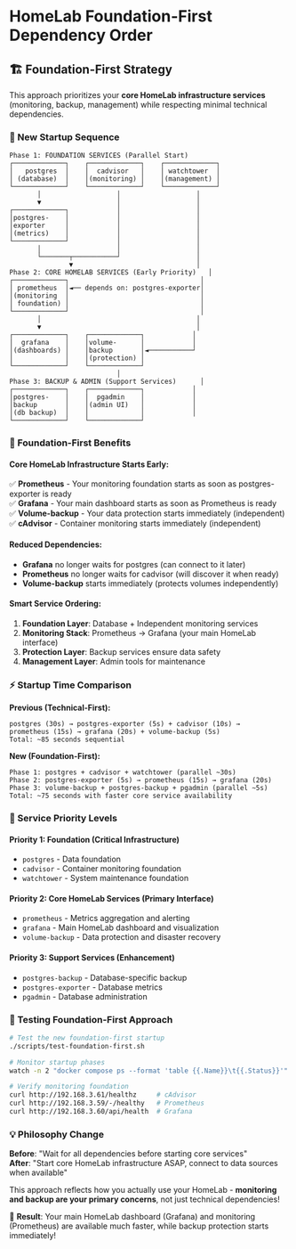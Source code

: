 # HomeLab Foundation-First Dependency Order

## 🏗️ Foundation-First Strategy

This approach prioritizes your **core HomeLab infrastructure services** (monitoring, backup, management) while respecting minimal technical dependencies.

### **🚀 New Startup Sequence**

```
Phase 1: FOUNDATION SERVICES (Parallel Start)
┌─────────────┐    ┌─────────────┐    ┌─────────────┐
│   postgres  │    │  cadvisor   │    │ watchtower  │
│ (database)  │    │(monitoring) │    │(management) │
└─────────────┘    └─────────────┘    └─────────────┘
       │                   │                   │
       ▼                   │                   │
┌─────────────┐            │                   │
│postgres-    │            │                   │
│exporter     │            │                   │
│(metrics)    │            │                   │
└─────────────┘            │                   │
       │                   │                   │
       └───────┬───────────┘                   │
               ▼                               │
Phase 2: CORE HOMELAB SERVICES (Early Priority)   │
┌─────────────┐                                 │
│ prometheus  │◄── depends on: postgres-exporter│
│(monitoring  │                                 │
│ foundation) │                                 │
└─────────────┘                                 │
       │                                       │
       ▼                                       │
┌─────────────┐    ┌─────────────┐            │
│  grafana    │    │volume-      │            │
│(dashboards) │    │backup       │◄───────────┘
│             │    │(protection) │
└─────────────┘    └─────────────┘
                           │
Phase 3: BACKUP & ADMIN (Support Services)      │
┌─────────────┐    ┌─────────────┐            │
│postgres-    │    │  pgadmin    │            │
│backup       │    │(admin UI)   │            │
│(db backup)  │    │             │            │
└─────────────┘    └─────────────┘
```

### **🎯 Foundation-First Benefits**

#### **Core HomeLab Infrastructure Starts Early:**
✅ **Prometheus** - Your monitoring foundation starts as soon as postgres-exporter is ready  
✅ **Grafana** - Your main dashboard starts as soon as Prometheus is ready  
✅ **Volume-backup** - Your data protection starts immediately (independent)  
✅ **cAdvisor** - Container monitoring starts immediately (independent)  

#### **Reduced Dependencies:**
- **Grafana** no longer waits for postgres (can connect to it later)
- **Prometheus** no longer waits for cadvisor (will discover it when ready)
- **Volume-backup** starts immediately (protects volumes independently)

#### **Smart Service Ordering:**
1. **Foundation Layer**: Database + Independent monitoring services
2. **Monitoring Stack**: Prometheus → Grafana (your main HomeLab interface)
3. **Protection Layer**: Backup services ensure data safety
4. **Management Layer**: Admin tools for maintenance

### **⚡ Startup Time Comparison**

**Previous (Technical-First):**
```
postgres (30s) → postgres-exporter (5s) + cadvisor (10s) → 
prometheus (15s) → grafana (20s) + volume-backup (5s)
Total: ~85 seconds sequential
```

**New (Foundation-First):**
```
Phase 1: postgres + cadvisor + watchtower (parallel ~30s)
Phase 2: postgres-exporter (5s) → prometheus (15s) → grafana (20s)
Phase 3: volume-backup + postgres-backup + pgadmin (parallel ~5s)
Total: ~75 seconds with faster core service availability
```

### **🔄 Service Priority Levels**

#### **Priority 1: Foundation (Critical Infrastructure)**
- `postgres` - Data foundation
- `cadvisor` - Container monitoring foundation  
- `watchtower` - System maintenance foundation

#### **Priority 2: Core HomeLab Services (Primary Interface)**
- `prometheus` - Metrics aggregation and alerting
- `grafana` - Main HomeLab dashboard and visualization
- `volume-backup` - Data protection and disaster recovery

#### **Priority 3: Support Services (Enhancement)**
- `postgres-backup` - Database-specific backup
- `postgres-exporter` - Database metrics
- `pgadmin` - Database administration

### **🧪 Testing Foundation-First Approach**

```bash
# Test the new foundation-first startup
./scripts/test-foundation-first.sh

# Monitor startup phases
watch -n 2 "docker compose ps --format 'table {{.Name}}\t{{.Status}}'"

# Verify monitoring foundation
curl http://192.168.3.61/healthz     # cAdvisor
curl http://192.168.3.59/-/healthy   # Prometheus  
curl http://192.168.3.60/api/health  # Grafana
```

### **💡 Philosophy Change**

**Before**: "Wait for all dependencies before starting core services"  
**After**: "Start core HomeLab infrastructure ASAP, connect to data sources when available"

This approach reflects how you actually use your HomeLab - **monitoring and backup are your primary concerns**, not just technical dependencies!

🚀 **Result**: Your main HomeLab dashboard (Grafana) and monitoring (Prometheus) are available much faster, while backup protection starts immediately!
